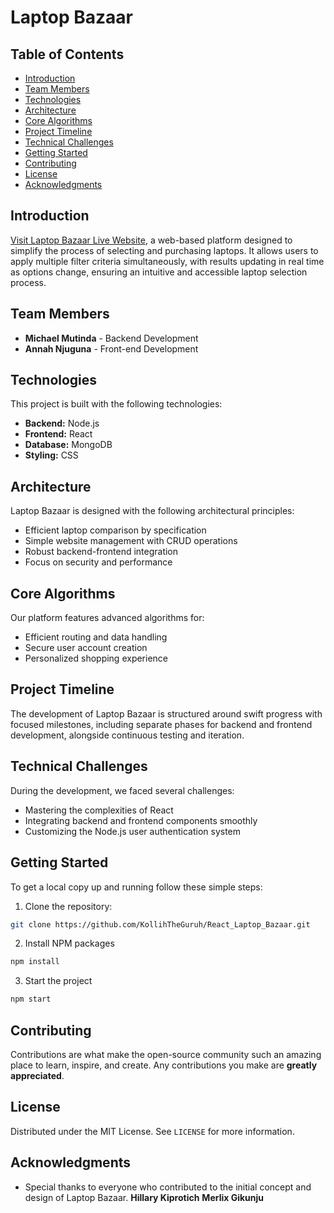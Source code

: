 # Laptop Bazaar

## Table of Contents

- [Introduction](#introduction)
- [Team Members](#team-members)
- [Technologies](#technologies)
- [Architecture](#architecture)
- [Core Algorithms](#core-algorithms)
- [Project Timeline](#project-timeline)
- [Technical Challenges](#technical-challenges)
- [Getting Started](#getting-started)
- [Contributing](#contributing)
- [License](#license)
- [Acknowledgments](#acknowledgments)


## Introduction

[Visit Laptop Bazaar Live Website](https://react-laptop-bazaar-qxh4.vercel.app/), a web-based platform designed to simplify the process of selecting and purchasing laptops. It allows users to apply multiple filter criteria simultaneously, with results updating in real time as options change, ensuring an intuitive and accessible laptop selection process.

## Team Members

- **Michael Mutinda** - Backend Development
- **Annah Njuguna** - Front-end Development

## Technologies

This project is built with the following technologies:

- **Backend:** Node.js
- **Frontend:** React
- **Database:** MongoDB
- **Styling:** CSS

## Architecture

Laptop Bazaar is designed with the following architectural principles:

- Efficient laptop comparison by specification
- Simple website management with CRUD operations
- Robust backend-frontend integration
- Focus on security and performance

## Core Algorithms

Our platform features advanced algorithms for:

- Efficient routing and data handling
- Secure user account creation
- Personalized shopping experience

## Project Timeline

The development of Laptop Bazaar is structured around swift progress with focused milestones, including separate phases for backend and frontend development, alongside continuous testing and iteration.

## Technical Challenges

During the development, we faced several challenges:

- Mastering the complexities of React
- Integrating backend and frontend components smoothly
- Customizing the Node.js user authentication system

## Getting Started

To get a local copy up and running follow these simple steps:


1. Clone the repository:
```bash
git clone https://github.com/KollihTheGuruh/React_Laptop_Bazaar.git
```
2. Install NPM packages
```bash
npm install
```
3. Start the project
```bash
npm start
```

## Contributing

Contributions are what make the open-source community such an amazing place to learn, inspire, and create. Any contributions you make are **greatly appreciated**.

## License

Distributed under the MIT License. See `LICENSE` for more information.

## Acknowledgments

- Special thanks to everyone who contributed to the initial concept and design of Laptop Bazaar.
    **Hillary Kiprotich**
    **Merlix Gikunju**
    


